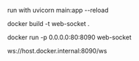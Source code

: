run with 
uvicorn main:app --reload   

docker build -t web-socket .

docker run -p 0.0.0.0:80:8090 web-socket

ws://host.docker.internal:8090/ws